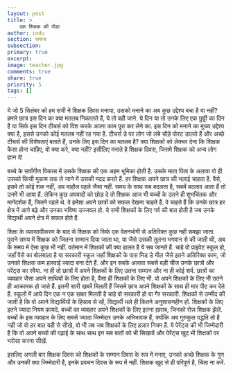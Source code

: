 ```yaml
---
layout: post
title: >
    एक शिक्षक की पीड़ा
author: indu
section: समाज
subsection:
primary: true
excerpt:
image: teacher.jpg
comments: true
share: true
priority: 5
tags: []
---
```


ये जो 5 सितंबर को हम सभी ने शिक्षक दिवस मनाया, उसको मनाने का अब कुछ उद्देश्य बचा है या नहीं? हमारे छात्र इस दिन का क्या मतलब निकालते हैं, ये तो वही जाने. ये दिन या तो उनके लिए एक छुट्टी का दिन है या सिर्फ इस दिन टीचर्स को विश करके अपना काम पूरा  कर लेने का. इस दिन को मनाने का मुख्य उद्देश्य क्या है, इससे उनको कोई मतलब नहीं रह गया है. टीचर्स डे पर लोग जो लंबे चौड़े पोस्ट डालते हैं और अच्छे टीचर्स की विशेषताएं बताते हैं, उनके लिए इस दिन का मतलब है? क्या शिक्षकों को लेक्चर देना कि शिक्षक कैसा होना चाहिए, वो क्या करे, क्या नहीं? इसीलिए मनाते है शिक्षक दिवस, जिसमे शिक्षक को अन्य लोग ज्ञान दे!

बच्चे के सर्वांगीण विकास में उसके शिक्षक की एक अहम भूमिका होती है. उसके माता पिता के अलावा वो ही उसको किसी मुकाम तक ले जाने में उसकी मदद करते हैं. हर शिक्षक अपने छात्र की भलाई चाहता है.  वैसे, इसमे तो कोई शक नहीं, अब माहौल पहले जैसा नहीं. समय के साथ सब बदलता है, सबमें बदलाव आता हैं तो उनमें भी आया हैं. लेकिन कुछ अपवादों को छोड़ दे तो शिक्षक आज भी बच्चों के उतने ही शुभचिंतक और मार्गदर्शक हैं, जितने पहले थे. वे हमेशा अपने छात्रों को सफल देखना चाहते हैं. वे चाहते हैं कि उनके छात्र हर क्षेत्र में आगे बढ़े और उनका भविष्य उज्जवल हो. ये सभी शिक्षकों के लिए गर्व की बात होती है जब  उनके विद्यार्थी अपने क्षेत्र  में सफल होते हैं.

शिक्षा के व्यवसायीकरण के बाद से शिक्षक को सिर्फ एक वेतनभोगी से अतिरिक्त कुछ नही समझा जाता. पुराने समय में शिक्षक को जितना सम्मान दिया जाता था, या जैसे उसकी तुलना भगवान से की जाती थी, अब के समय मे ऐसा कुछ भी नहीं. वर्तमान में शिक्षकों की क्या हालत है ये सब जानते हैं. चाहे वो प्राइवेट स्कूल हो, जहाँ पैसे का बोलबाला है या सरकारी स्कूल जहाँ शिक्षकों के पास मिड डे मील जैसे इतने अतिरिक्त काम, जो उनको शिक्षक कम हलवाई ज्यादा बना देते हैं. और इन सबके अलावा सबसे बड़ी चीज उनके छात्रों और परेंट्स का रवैया. ना ही तो छात्रों में अपने शिक्षकों के लिए उतना सम्मान और ना ही कोई शर्म. छात्रों का व्यवहार जैसा अपने साथियों के लिए होता है, वैसा ही शिक्षकों के लिए भी. वो अपने शिक्षकों के लिए भी उतने ही आक्रामक हो जाते हैं. इतनी सारी खबरें मिलती हैं जिसमे छात्र अपने शिक्षकों के साथ ही मार पीट कर देते हैं. स्कूलों में आये दिन एक न एक खबर मिलती है चाहे वो सरकारी हो या गैर सरकारी. शिक्षकों से उम्मीद की जाती है कि वो अपने विद्यार्थियों के हिसाब से रहें, विद्यार्थी भले ही कितने अनुशासनहीन हों. शिक्षकों के लिए इतने ज्यादा नियम क़ायदे. बच्चों का व्यवहार अपने शिक्षकों के लिए इतना ख़राब, जिनको रोज़ शिक्षक झेलें. बच्चों के इस व्यवहार के लिए सबसे ज्यादा जिम्मेदार उनके अभिभावक हैं, क्योंकि अब गुरुकुल पद्धति तो है नही जो वो हर बात यही से सीखे, वो भी तब जब शिक्षकों के लिए हज़ार नियम हैं. ये पेरेंट्स की भी जिम्मेदारी है कि वो अपने बच्चों की पढ़ाई के साथ साथ इन सब बातों को भी सिखायें और पेरेंट्स खुद भी शिक्षकों पर भरोसा करना सीखें.

इसलिए अगली बार शिक्षक दिवस को शिक्षकों के सम्मान दिवस के रूप में मनाए, उनको अच्छे शिक्षक के गुण और उनकी क्या जिम्मेदारी है, इनके प्रवचन दिवस के रूप में नहीं. शिक्षक खुद से ही परिपूर्ण है, चिंता ना करें.